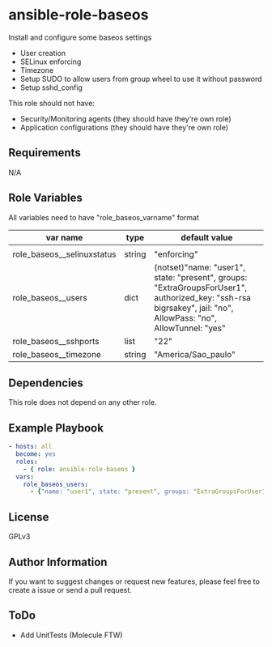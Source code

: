 ansible-role-baseos
=========

Install and configure some baseos settings
* User creation
* SELinux enforcing
* Timezone
* Setup SUDO to allow users from group wheel to use it without password
* Setup sshd_config

This role should not have:
* Security/Monitoring agents (they should have they're own role)
* Application configurations (they should have they're own role)

Requirements
------------

N/A

Role Variables
--------------

All variables need to have "role_baseos_varname" format

| var name |type | default value |
|----------|---------------|---------------|
|          |               |               |
|role_baseos__selinuxstatus|string|"enforcing"|
|role_baseos__users|dict|(notset)"name: "user1", state: "present", groups: "ExtraGroupsForUser1", authorized_key: "ssh-rsa bigrsakey", jail: "no", AllowPass: "no", AllowTunnel: "yes"|
|role_baseos__sshports|list|"22"|
|role_baseos__timezone|string|"America/Sao_paulo"|



Dependencies
------------

This role does not depend on any other role.

Example Playbook
----------------

```yaml
- hosts: all
  become: yes
  roles:
    - { role: ansible-role-baseos }
  vars:
    role_baseos_users:
      - {"name: "user1", state: "present", groups: "ExtraGroupsForUser1", authorized_key: "ssh-rsa bigrsakey", jail: "no", AllowPass: "no", AllowTunnel: "yes"}
```

License
-------

GPLv3

Author Information
------------------

If you want to suggest changes or request new features, please feel free to create a issue or send a pull request.

ToDo
------------------
 - Add UnitTests (Molecule FTW)
